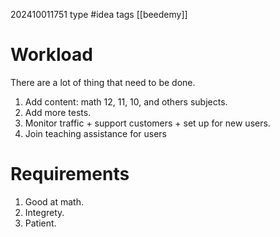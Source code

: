 202410011751
type #idea 
tags [[beedemy]]

# Workload
There are a lot of thing that need to be done.
1. Add content: math 12, 11, 10, and others subjects. 
2. Add more tests.
3. Monitor traffic + support customers + set up for new users.
4. Join teaching assistance for users

# Requirements
1. Good at math.
2. Integrety.
3. Patient.